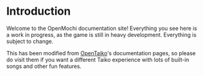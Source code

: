 # Introduction

Welcome to the OpenMochi documentation site! Everything you see here is a work in progress, as the game is still in heavy development. Everything is subject to change.

This has been modified from [OpenTaiko](https://opentaiko.github.io/OpTk-Documentation/)'s documentation pages, so please do visit them if you want a different Taiko experience with lots of built-in songs and other fun features.